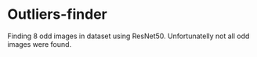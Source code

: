 # Outliers-finder
Finding 8 odd images in dataset using ResNet50. Unfortunatelly not all odd images were found.
